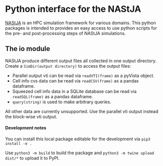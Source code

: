 # Python interface for the NAStJA

[NAStJA](https://gitlab.com/nastja/nastja/) is an HPC simulation framework for various domains. This python packages is intended to provides an easy access to use python scripts for the pre- and post-processing steps of NAStJA simulations.

## The io module
NAStJA produce different output files all collected in one output directory. Create a `SimDir(output directory)` to access the output files:
* Parallel output vti can be read via `readVTI(frame)` as a pyVista object.
* Cell info cvs data can be read via `readCSV(frame)` as a pandas dataframe.
* Squeezed cell info data in a SQLite database can be read via `readSQL(frame)` as a pandas dataframe.
* `query(string)` is used to make arbitrary queries.

All other data are currently unsupported. Use the parallel vti output instead the block-wise vti output.

#### Development notes
You can install this local package editable for the development via `pip3 install -e .`

Use `python3 -m build` to build the package and `python3 -m twine upload dist/*` to upload it to PyPI.
